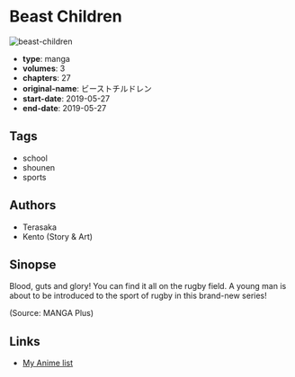 # Beast Children

![beast-children](https://cdn.myanimelist.net/images/manga/1/224193.jpg)

-   **type**: manga
-   **volumes**: 3
-   **chapters**: 27
-   **original-name**: ビーストチルドレン
-   **start-date**: 2019-05-27
-   **end-date**: 2019-05-27

## Tags

-   school
-   shounen
-   sports

## Authors

-   Terasaka
-   Kento (Story & Art)

## Sinopse

Blood, guts and glory! You can find it all on the rugby field. A young man is about to be introduced to the sport of rugby in this brand-new series!

(Source: MANGA Plus)

## Links

-   [My Anime list](https://myanimelist.net/manga/120062/Beast_Children)
